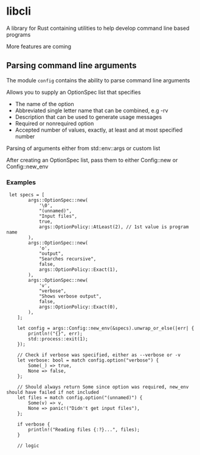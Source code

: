# libcli
A library for Rust containing utilities to help develop command line based programs

More features are coming

## Parsing command line arguments
The module `config` contains the ability to parse command line arguments

Allows you to supply an OptionSpec list that specifies
* The name of the option 
* Abbreviated single letter name that can be combined, e.g -rv
* Description that can be used to generate usage messages
* Required or nonrequired option
* Accepted number of values, exactly, at least and at most specified number

Parsing of arguments either from std::env::args or custom list

After creating an OptionSpec list, pass them to either Config::new or Config::new_env

### Examples
```
 let specs = [
        args::OptionSpec::new(
            '\0',
            "(unnamed)",
            "Input files",
            true,
            args::OptionPolicy::AtLeast(2), // 1st value is program name
        ),
        args::OptionSpec::new(
            'o',
            "output",
            "Searches recursive",
            false,
            args::OptionPolicy::Exact(1),
        ),
        args::OptionSpec::new(
            'v',
            "verbose",
            "Shows verbose output",
            false,
            args::OptionPolicy::Exact(0),
        ),
    ];

    let config = args::Config::new_env(&specs).unwrap_or_else(|err| {
        println!("{}", err);
        std::process::exit(1);
    });

    // Check if verbose was specified, either as --verbose or -v
    let verbose: bool = match config.option("verbose") {
        Some(_) => true,
        None => false,
    };

    // Should always return Some since option was required, new_env should have failed if not included
    let files = match config.option("(unnamed)") {
        Some(v) => v,
        None => panic!("Didn't get input files"),
    };

    if verbose {
        println!("Reading files {:?}...", files);
    }

    // logic
```